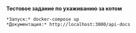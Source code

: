 **Тестовое задание по ухаживанию за котом**

    *Запуск:* docker-compose up
    *Документация:* http://localhost:3000/api-docs
